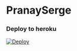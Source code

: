 # PranaySerge

### Deploy to heroku

[![Deploy](https://www.herokucdn.com/deploy/button.svg)](https://heroku.com/deploy?template=https://github.com/IAMGODO/PranaySerge)
